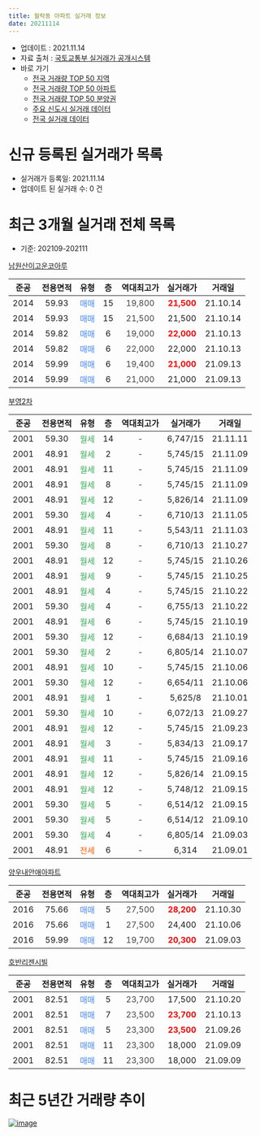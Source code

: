 ```yaml
---
title: 월락동 아파트 실거래 정보
date: 20211114
---
```


* 업데이트 : 2021.11.14
* 자료 출처 : [국토교통부 실거래가 공개시스템](http://rt.molit.go.kr)
* 바로 가기
    * [전국 거래량 TOP 50 지역](https://apt-info.github.io/apt-trade-info/tr)
    * [전국 거래량 TOP 50 아파트](https://apt-info.github.io/apt-trade-info/ta)
    * [전국 거래량 TOP 50 분양권](https://apt-info.github.io/apt-trade-info/tb)
    * [주요 신도시 실거래 데이터](https://apt-info.github.io/apt-trade-info/newtown)
    * [전국 실거래 데이터](https://apt-info.github.io/apt-trade-info/all)



<script async src="https://pagead2.googlesyndication.com/pagead/js/adsbygoogle.js"></script>
<!-- 기본광고 -->
<ins class="adsbygoogle"
     style="display:block"
     data-ad-client="ca-pub-1142216861245946"
     data-ad-slot="4805727019"
     data-ad-format="auto"
     data-full-width-responsive="true"></ins>
<script>
     (adsbygoogle = window.adsbygoogle || []).push({});
</script>


# 신규 등록된 실거래가 목록

* 실거래가 등록일: 2021.11.14
* 업데이트 된 실거래 수: 0 건




<script async src="https://pagead2.googlesyndication.com/pagead/js/adsbygoogle.js"></script>
<!-- 기본광고 -->
<ins class="adsbygoogle"
     style="display:block"
     data-ad-client="ca-pub-1142216861245946"
     data-ad-slot="4805727019"
     data-ad-format="auto"
     data-full-width-responsive="true"></ins>
<script>
     (adsbygoogle = window.adsbygoogle || []).push({});
</script>


# 최근 3개월 실거래 전체 목록
* 기준: 202109-202111


[남원산이고운코아루](https://search.naver.com/search.naver?query=%EB%82%A8%EC%9B%90%EC%82%B0%EC%9D%B4%EA%B3%A0%EC%9A%B4%EC%BD%94%EC%95%84%EB%A3%A8)

|준공|전용면적|유형|층|역대최고가|실거래가|거래일|
|:---:|:---:|:---:|:---:|:---:|:---:|:---:|
|2014|59.93|<span style="color:#4285F3">매매</span>|15|<span style="color:#444444">19,800</span>|<b><span style="color:#FF0000">21,500</span></b>|21.10.14|
|2014|59.93|<span style="color:#4285F3">매매</span>|15|<span style="color:#444444">21,500</span>|21,500|21.10.14|
|2014|59.82|<span style="color:#4285F3">매매</span>|6|<span style="color:#444444">19,000</span>|<b><span style="color:#FF0000">22,000</span></b>|21.10.13|
|2014|59.82|<span style="color:#4285F3">매매</span>|6|<span style="color:#444444">22,000</span>|22,000|21.10.13|
|2014|59.99|<span style="color:#4285F3">매매</span>|6|<span style="color:#444444">19,400</span>|<b><span style="color:#FF0000">21,000</span></b>|21.09.13|
|2014|59.99|<span style="color:#4285F3">매매</span>|6|<span style="color:#444444">21,000</span>|21,000|21.09.13|

[부영2차](https://search.naver.com/search.naver?query=%EB%B6%80%EC%98%812%EC%B0%A8)

|준공|전용면적|유형|층|역대최고가|실거래가|거래일|
|:---:|:---:|:---:|:---:|:---:|:---:|:---:|
|2001|59.30|<span style="color:#34A853">월세</span>|14|<span style="color:#444444">-</span>|6,747/15|21.11.11|
|2001|48.91|<span style="color:#34A853">월세</span>|2|<span style="color:#444444">-</span>|5,745/15|21.11.09|
|2001|48.91|<span style="color:#34A853">월세</span>|11|<span style="color:#444444">-</span>|5,745/15|21.11.09|
|2001|48.91|<span style="color:#34A853">월세</span>|8|<span style="color:#444444">-</span>|5,745/15|21.11.09|
|2001|48.91|<span style="color:#34A853">월세</span>|12|<span style="color:#444444">-</span>|5,826/14|21.11.09|
|2001|59.30|<span style="color:#34A853">월세</span>|4|<span style="color:#444444">-</span>|6,710/13|21.11.05|
|2001|48.91|<span style="color:#34A853">월세</span>|11|<span style="color:#444444">-</span>|5,543/11|21.11.03|
|2001|59.30|<span style="color:#34A853">월세</span>|8|<span style="color:#444444">-</span>|6,710/13|21.10.27|
|2001|48.91|<span style="color:#34A853">월세</span>|12|<span style="color:#444444">-</span>|5,745/15|21.10.26|
|2001|48.91|<span style="color:#34A853">월세</span>|9|<span style="color:#444444">-</span>|5,745/15|21.10.25|
|2001|48.91|<span style="color:#34A853">월세</span>|4|<span style="color:#444444">-</span>|5,745/15|21.10.22|
|2001|59.30|<span style="color:#34A853">월세</span>|4|<span style="color:#444444">-</span>|6,755/13|21.10.22|
|2001|48.91|<span style="color:#34A853">월세</span>|6|<span style="color:#444444">-</span>|5,745/15|21.10.19|
|2001|59.30|<span style="color:#34A853">월세</span>|12|<span style="color:#444444">-</span>|6,684/13|21.10.19|
|2001|59.30|<span style="color:#34A853">월세</span>|2|<span style="color:#444444">-</span>|6,805/14|21.10.07|
|2001|48.91|<span style="color:#34A853">월세</span>|10|<span style="color:#444444">-</span>|5,745/15|21.10.06|
|2001|59.30|<span style="color:#34A853">월세</span>|12|<span style="color:#444444">-</span>|6,654/11|21.10.06|
|2001|48.91|<span style="color:#34A853">월세</span>|1|<span style="color:#444444">-</span>|5,625/8|21.10.01|
|2001|59.30|<span style="color:#34A853">월세</span>|10|<span style="color:#444444">-</span>|6,072/13|21.09.27|
|2001|48.91|<span style="color:#34A853">월세</span>|12|<span style="color:#444444">-</span>|5,745/15|21.09.23|
|2001|48.91|<span style="color:#34A853">월세</span>|3|<span style="color:#444444">-</span>|5,834/13|21.09.17|
|2001|48.91|<span style="color:#34A853">월세</span>|11|<span style="color:#444444">-</span>|5,745/15|21.09.16|
|2001|48.91|<span style="color:#34A853">월세</span>|12|<span style="color:#444444">-</span>|5,826/14|21.09.15|
|2001|48.91|<span style="color:#34A853">월세</span>|12|<span style="color:#444444">-</span>|5,748/12|21.09.15|
|2001|59.30|<span style="color:#34A853">월세</span>|5|<span style="color:#444444">-</span>|6,514/12|21.09.15|
|2001|59.30|<span style="color:#34A853">월세</span>|5|<span style="color:#444444">-</span>|6,514/12|21.09.10|
|2001|59.30|<span style="color:#34A853">월세</span>|4|<span style="color:#444444">-</span>|6,805/14|21.09.03|
|2001|48.91|<span style="color:#FF5A00">전세</span>|6|<span style="color:#444444">-</span>|6,314|21.09.01|

[양우내안애아파트](https://search.naver.com/search.naver?query=%EC%96%91%EC%9A%B0%EB%82%B4%EC%95%88%EC%95%A0%EC%95%84%ED%8C%8C%ED%8A%B8)

|준공|전용면적|유형|층|역대최고가|실거래가|거래일|
|:---:|:---:|:---:|:---:|:---:|:---:|:---:|
|2016|75.66|<span style="color:#4285F3">매매</span>|5|<span style="color:#444444">27,500</span>|<b><span style="color:#FF0000">28,200</span></b>|21.10.30|
|2016|75.66|<span style="color:#4285F3">매매</span>|1|<span style="color:#444444">27,500</span>|24,400|21.10.06|
|2016|59.99|<span style="color:#4285F3">매매</span>|12|<span style="color:#444444">19,700</span>|<b><span style="color:#FF0000">20,300</span></b>|21.09.03|

[호반리젠시빌](https://search.naver.com/search.naver?query=%ED%98%B8%EB%B0%98%EB%A6%AC%EC%A0%A0%EC%8B%9C%EB%B9%8C)

|준공|전용면적|유형|층|역대최고가|실거래가|거래일|
|:---:|:---:|:---:|:---:|:---:|:---:|:---:|
|2001|82.51|<span style="color:#4285F3">매매</span>|5|<span style="color:#444444">23,700</span>|17,500|21.10.20|
|2001|82.51|<span style="color:#4285F3">매매</span>|7|<span style="color:#444444">23,500</span>|<b><span style="color:#FF0000">23,700</span></b>|21.10.13|
|2001|82.51|<span style="color:#4285F3">매매</span>|5|<span style="color:#444444">23,300</span>|<b><span style="color:#FF0000">23,500</span></b>|21.09.26|
|2001|82.51|<span style="color:#4285F3">매매</span>|11|<span style="color:#444444">23,300</span>|18,000|21.09.09|
|2001|82.51|<span style="color:#4285F3">매매</span>|11|<span style="color:#444444">23,300</span>|18,000|21.09.09|



<script async src="https://pagead2.googlesyndication.com/pagead/js/adsbygoogle.js"></script>
<!-- 기본광고 -->
<ins class="adsbygoogle"
     style="display:block"
     data-ad-client="ca-pub-1142216861245946"
     data-ad-slot="4805727019"
     data-ad-format="auto"
     data-full-width-responsive="true"></ins>
<script>
     (adsbygoogle = window.adsbygoogle || []).push({});
</script>


# 최근 5년간 거래량 추이


<div style="width:100%;">
    <canvas id="deal_progress" height="200"></canvas>
</div>

<script>
new Chart(document.getElementById("deal_progress"), {
    type: 'line',
    data: {
        labels: ['16.01','16.02','16.03','16.04','16.05','16.06','16.07','16.08','16.09','16.10','16.11','16.12','17.01','17.02','17.03','17.04','17.05','17.06','17.07','17.08','17.09','17.10','17.11','17.12','18.01','18.02','18.03','18.04','18.05','18.06','18.07','18.08','18.09','18.10','18.11','18.12','19.01','19.02','19.03','19.04','19.05','19.06','19.07','19.08','19.09','19.10','19.11','19.12','20.01','20.02','20.03','20.04','20.05','20.06','20.07','20.08','20.09','20.10','20.11','20.12','21.01','21.02','21.03','21.04','21.05','21.06','21.07','21.08','21.09','21.10','21.11'],
        datasets: [{
            label: '매매/분양권',
            data: [6,9,8,3,8,3,5,12,6,12,10,8,11,16,8,12,9,8,11,7,10,4,12,9,5,9,10,5,4,9,8,9,10,9,14,12,5,10,15,5,9,3,9,5,3,5,5,11,7,8,10,9,12,9,17,19,9,9,13,12,10,4,7,8,7,10,5,6,6,8,0],
            borderColor: "rgba(66, 133, 243, 1)",
            backgroundColor: "rgba(66, 133, 243, 0.05)",
            borderWidth: 1,
            pointRadius: 0,
            fill: false,
            lineTension: 0
        },{
            label: '전/월세',
            data: [25,27,86,119,43,27,28,27,23,21,22,31,35,37,87,66,24,17,15,19,12,12,15,15,26,30,96,138,75,33,24,26,18,20,30,34,35,31,90,72,19,20,20,19,21,14,22,31,30,34,106,126,88,22,30,21,24,16,23,31,24,32,84,77,25,20,22,23,10,11,7],
            borderColor: "rgba(255, 90, 0, 1)",
            backgroundColor: "rgba(255, 90, 0, 0.05)",
            borderWidth: 1,
            pointRadius: 0,
            fill: false,
            lineTension: 0
        },{
            label: '합계',
            data: [31,36,94,122,51,30,33,39,29,33,32,39,46,53,95,78,33,25,26,26,22,16,27,24,31,39,106,143,79,42,32,35,28,29,44,46,40,41,105,77,28,23,29,24,24,19,27,42,37,42,116,135,100,31,47,40,33,25,36,43,34,36,91,85,32,30,27,29,16,19,7],
            borderColor: "rgba(0, 0, 0, 1)",
            backgroundColor: "rgba(0, 0, 0, 0.03)",
            borderWidth: 0.1,
            pointRadius: 0,
            fill: true,
            lineTension: 0
        }
        ]
    },
    options: {
        responsive: true,
        title: {
            display: false
        },
        tooltips: {
            mode: 'index',
            intersect: false
        },
        hover: {
            mode: 'nearest',
            intersect: true
        },
        scales: {
            xAxes: [{
                display: true,
                scaleLabel: {
                    display: true,
                    labelString: '년/월'
                }
            }],
            yAxes: [{
                display: true,
                ticks: {
                    suggestedMin: 0,
                },
                scaleLabel: {
                    display: true,
                    labelString: '실거래 수'
                }
            }]
        }
    }
});

</script>


[![image](https://apt-info.github.io/images/2020-01-03-apt-trade-info/1024x500.png)](https://play.google.com/store/apps/details?id=com.aptinfo.apttradeinfo)

